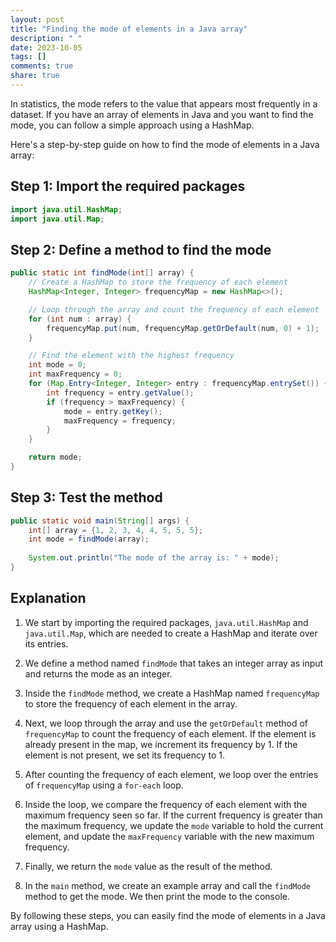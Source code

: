 ```yaml
---
layout: post
title: "Finding the mode of elements in a Java array"
description: " "
date: 2023-10-05
tags: []
comments: true
share: true
---
```


In statistics, the mode refers to the value that appears most frequently in a dataset. If you have an array of elements in Java and you want to find the mode, you can follow a simple approach using a HashMap.

Here's a step-by-step guide on how to find the mode of elements in a Java array:

## Step 1: Import the required packages
```java
import java.util.HashMap;
import java.util.Map;
```

## Step 2: Define a method to find the mode
```java
public static int findMode(int[] array) {
    // Create a HashMap to store the frequency of each element
    HashMap<Integer, Integer> frequencyMap = new HashMap<>();

    // Loop through the array and count the frequency of each element
    for (int num : array) {
        frequencyMap.put(num, frequencyMap.getOrDefault(num, 0) + 1);
    }

    // Find the element with the highest frequency
    int mode = 0;
    int maxFrequency = 0;
    for (Map.Entry<Integer, Integer> entry : frequencyMap.entrySet()) {
        int frequency = entry.getValue();
        if (frequency > maxFrequency) {
            mode = entry.getKey();
            maxFrequency = frequency;
        }
    }

    return mode;
}
```

## Step 3: Test the method
```java
public static void main(String[] args) {
    int[] array = {1, 2, 3, 4, 4, 5, 5, 5};
    int mode = findMode(array);
    
    System.out.println("The mode of the array is: " + mode);
}
```

## Explanation

1. We start by importing the required packages, `java.util.HashMap` and `java.util.Map`, which are needed to create a HashMap and iterate over its entries.

2. We define a method named `findMode` that takes an integer array as input and returns the mode as an integer.

3. Inside the `findMode` method, we create a HashMap named `frequencyMap` to store the frequency of each element in the array.

4. Next, we loop through the array and use the `getOrDefault` method of `frequencyMap` to count the frequency of each element. If the element is already present in the map, we increment its frequency by 1. If the element is not present, we set its frequency to 1.

5. After counting the frequency of each element, we loop over the entries of `frequencyMap` using a `for-each` loop.

6. Inside the loop, we compare the frequency of each element with the maximum frequency seen so far. If the current frequency is greater than the maximum frequency, we update the `mode` variable to hold the current element, and update the `maxFrequency` variable with the new maximum frequency.

7. Finally, we return the `mode` value as the result of the method.

8. In the `main` method, we create an example array and call the `findMode` method to get the mode. We then print the mode to the console.

By following these steps, you can easily find the mode of elements in a Java array using a HashMap.